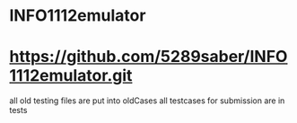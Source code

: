 # INFO1112emulator
# https://github.com/5289saber/INFO1112emulator.git

all old testing files are put into oldCases
all testcases for submission are in tests